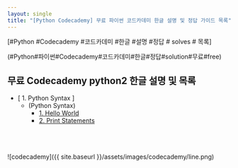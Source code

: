 ```yaml
---
layout: single
title: "[Python Codecademy] 무료 파이썬 코드카데미 한글 설명 및 정답 가이드 목록"
---
```


[#Python #Codecademy #코드카데미 #한글 #설명 #정답 # solves # 목록]    

(#Python#파이썬#Codecademy#코드카데미#한글#정답#solution#무료#free)

## 무료 Codecademy python2 한글 설명 및 목록 

 * [ 1. Python Syntax ]     
    * (Python Syntax)       
        * <a href="/010101-HelloWorld/">1. Hello World</a>    
        * <a href="/010102-PrintStatements/">2. Print Statements</a>    

<br>
<br>
<br>
![codecademy]({{ site.baseurl }}/assets/images/codecademy/line.png)   
